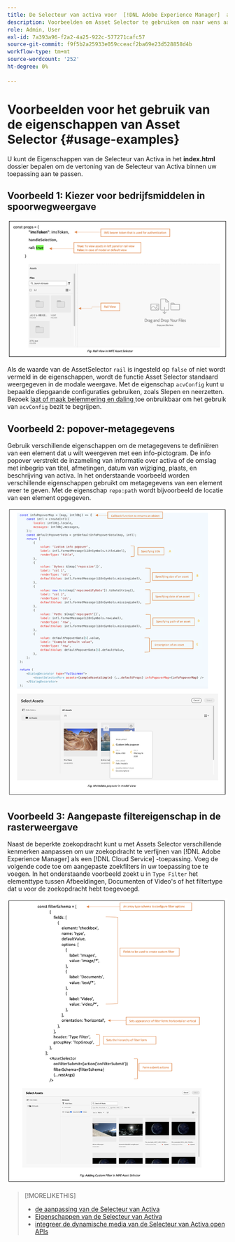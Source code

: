 ```yaml
---
title: De Selecteur van activa voor  [!DNL Adobe Experience Manager]  als a  [!DNL Cloud Service]
description: Voorbeelden om Asset Selector te gebruiken om naar wens aan te passen.
role: Admin, User
exl-id: 7a393a96-f2a2-4a25-922c-577271cafc57
source-git-commit: f9f5b2a25933e059cceacf2ba69e23d528858d4b
workflow-type: tm+mt
source-wordcount: '252'
ht-degree: 0%

---
```


# Voorbeelden voor het gebruik van de eigenschappen van Asset Selector {#usage-examples}

U kunt de Eigenschappen van de Selecteur van Activa [ ](/help/assets/asset-selector-properties.md) in het **index.html** dossier bepalen om de vertoning van de Selecteur van Activa binnen uw toepassing aan te passen.

## Voorbeeld 1: Kiezer voor bedrijfsmiddelen in spoorwegweergave

![ spoorstaaf-mening-voorbeeld ](assets/rail-view-example-vanilla.png)

Als de waarde van de AssetSelector `rail` is ingesteld op `false` of niet wordt vermeld in de eigenschappen, wordt de functie Asset Selector standaard weergegeven in de modale weergave. Met de eigenschap `acvConfig` kunt u bepaalde diepgaande configuraties gebruiken, zoals Slepen en neerzetten. Bezoek [ laat of maak belemmering en daling ](asset-selector-customization.md#enable-disable-drag-and-drop) toe onbruikbaar om het gebruik van `acvConfig` bezit te begrijpen.

<!--
### Example 2: Use selectedAssets property in addition to the path property

Use the `path` property to define the folder name that displays automatically when the Asset Selector is rendered. In addition, use the `selectedAssets` property to define the IDs for the assets that you need to select within the folder. Moreover, when you want to display assets that are pre-defined within the folder, you can use selectedAssets property.

   ![selected-assets-example](assets/selected-assets-example-vanilla.png)
-->

## Voorbeeld 2: popover-metagegevens

Gebruik verschillende eigenschappen om de metagegevens te definiëren van een element dat u wilt weergeven met een info-pictogram. De info popover verstrekt de inzameling van informatie over activa of de omslag met inbegrip van titel, afmetingen, datum van wijziging, plaats, en beschrijving van activa. In het onderstaande voorbeeld worden verschillende eigenschappen gebruikt om metagegevens van een element weer te geven. Met de eigenschap `repo:path` wordt bijvoorbeeld de locatie van een element opgegeven. <!--`repo` represents the repository from where the asset is showing, whereas, `path` represents the route from where the asset or folder is rendered.-->

![ meta-gegevens-popover-voorbeeld ](assets/metadata-popover.png)

## Voorbeeld 3: Aangepaste filtereigenschap in de rasterweergave

Naast de beperkte zoekopdracht kunt u met Assets Selector verschillende kenmerken aanpassen om uw zoekopdracht te verfijnen van [!DNL Adobe Experience Manager] als een [!DNL Cloud Service] -toepassing. Voeg de volgende code toe om aangepaste zoekfilters in uw toepassing toe te voegen. In het onderstaande voorbeeld zoekt u in `Type Filter` het elementtype tussen Afbeeldingen, Documenten of Video&#39;s of het filtertype dat u voor de zoekopdracht hebt toegevoegd.

![ douane-filter-voorbeeld-vanilla ](assets/custom-filter-example-vanilla.png)

<!--

## Customization after integrating Asset Selector 

### Custom metadata

Assets display panel shows the out of the box metadata that can be displayed in the info of the asset. In addition to this, [!DNL Adobe Experience Manager] as a [!DNL Cloud Service] application allows configuration of the asset selector by adding custom metadata that is shown in info panel of the asset.
-->


>[!MORELIKETHIS]
>
>* [ de aanpassing van de Selecteur van Activa ](/help/assets/asset-selector-customization.md)
>* [ Eigenschappen van de Selecteur van Activa ](/help/assets/asset-selector-properties.md)
>* [ integreer de dynamische media van de Selecteur van Activa open APIs ](/help/assets/integrate-asset-selector-dynamic-media-open-api.md)
